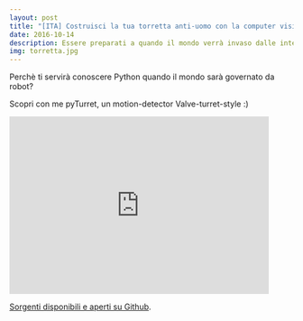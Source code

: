 ```yaml
---
layout: post
title: "[ITA] Costruisci la tua torretta anti-uomo con la computer vision e python"
date: 2016-10-14
description: Essere preparati a quando il mondo verrà invaso dalle intelligenze artificiali.
img: torretta.jpg
---
```

Perchè ti servirà conoscere Python quando il mondo sarà governato da robot?

Scopri con me pyTurret, un motion-detector Valve-turret-style :)

<div class="video">
<iframe width="460" height="315" src="https://www.youtube.com/embed/tsveNrJZt3g"
frameborder="0" allow="accelerometer; autoplay; 
encrypted-media; gyroscope; picture-in-picture" 
allowfullscreen></iframe>
</div>

[Sorgenti disponibili e aperti su Github](https://github.com/silverfix/pyturret).
